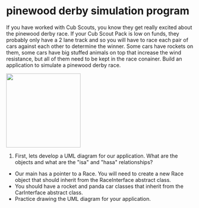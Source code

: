 # pinewood derby simulation program
If you have worked with Cub Scouts, you know they get really excited about the pinewood derby race.  If your Cub Scout Pack is low on funds, they probably only have a 2 lane track and so you will have to race each pair of cars against each other to determine the winner.  Some cars have rockets on them, some cars have big stuffed animals on top that increase the wind resistance, but all of them need to be kept in the race conainer.  Build an application to simulate a pinewood derby race.

<img src="https://upload.wikimedia.org/wikipedia/commons/b/be/PinewoodFinish.jpg" width="200">

1) First, lets develop a UML diagram for our application.  What are the objects and what are the "isa" and "hasa" relationships?
* Our main has a pointer to a Race.  You will need to create a new Race object that should inherit from the RaceInterface abstract class.
* You should have a rocket and panda car classes that inherit from the CarInterface abstract class.
* Practice drawing the UML diagram for your application.
